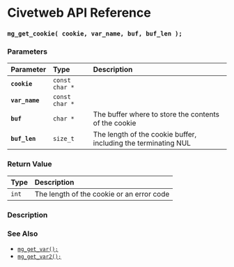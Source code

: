 # Civetweb API Reference

### `mg_get_cookie( cookie, var_name, buf, buf_len );`

### Parameters

| Parameter | Type | Description |
| :--- | :--- | :--- |
|**`cookie`**|`const char *`||
|**`var_name`**|`const char *`||
|**`buf`**|`char *`|The buffer where to store the contents of the cookie|
|**`buf_len`**|`size_t`|The length of the cookie buffer, including the terminating NUL|

### Return Value

| Type | Description |
| :--- | :--- |
|`int`|The length of the cookie or an error code|

### Description

### See Also

* [`mg_get_var();`](mg_get_var.md)
* [`mg_get_var2();`](mg_get_var2.md)
